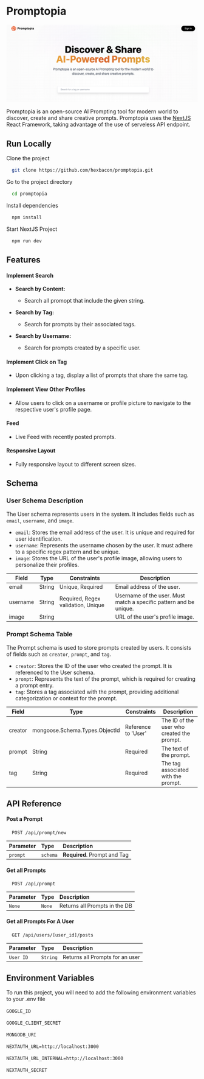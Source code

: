 # Promptopia

![alt text](./public/assets/images/promptopia.png "Promptopia ")

Promptopia is an open-source AI Prompting tool for modern world to discover, create and share creative prompts. Promptopia uses the [NextJS](https://nextjs.org) React Framework, taking advantage of the use of serveless API endpoint.

## Run Locally

Clone the project

```bash
  git clone https://github.com/hexbacon/promptopia.git
```

Go to the project directory

```bash
  cd promptopia
```

Install dependencies

```bash
  npm install
```

Start NextJS Project

```bash
  npm run dev
```

## Features

#### Implement Search
- **Search by Content:**
  - Search all promopt that include the given string.

- **Search by Tag:**
  - Search for prompts by their associated tags.

- **Search by Username:**
  - Search for prompts created by a specific user.

#### Implement Click on Tag
- Upon clicking a tag, display a list of prompts that share the same tag.

#### Implement View Other Profiles
- Allow users to click on a username or profile picture to navigate to the respective user's profile page.

#### Feed
- Live Feed with recently posted prompts.

#### Responsive Layout
- Fully responsive layout to different screen sizes.


## Schema

### User Schema Description

The User schema represents users in the system. It includes fields such as `email`, `username`, and `image`.

- `email`: Stores the email address of the user. It is unique and required for user identification.
- `username`: Represents the username chosen by the user. It must adhere to a specific regex pattern and be unique.
- `image`: Stores the URL of the user's profile image, allowing users to personalize their profiles.

| Field    | Type   | Constraints                        | Description                                                        |
| -------- | ------ | ---------------------------------- | ------------------------------------------------------------------ |
| email    | String | Unique, Required                   | Email address of the user.                                         |
| username | String | Required, Regex validation, Unique | Username of the user. Must match a specific pattern and be unique. |
| image    | String |                                    | URL of the user's profile image.                                   |

### Prompt Schema Table

The Prompt schema is used to store prompts created by users. It consists of fields such as `creator`, `prompt`, and `tag`.

- `creator`: Stores the ID of the user who created the prompt. It is referenced to the User schema.
- `prompt`: Represents the text of the prompt, which is required for creating a prompt entry.
- `tag`: Stores a tag associated with the prompt, providing additional categorization or context for the prompt.

| Field   | Type                           | Constraints         | Description                                |
| ------- | ------------------------------ | ------------------- | ------------------------------------------ |
| creator | mongoose.Schema.Types.ObjectId | Reference to 'User' | The ID of the user who created the prompt. |
| prompt  | String                         | Required            | The text of the prompt.                    |
| tag     | String                         | Required            | The tag associated with the prompt.        |

## API Reference

#### Post a Prompt

```http
  POST /api/prompt/new
```

| Parameter | Type     | Description                  |
| :-------- | :------- | :--------------------------- |
| `prompt`  | `schema` | **Required**. Prompt and Tag |

#### Get all Prompts

```http
  POST /api/prompt
```

| Parameter | Type     | Description                  |
| :-------- | :------- | :--------------------------- |
| `None`  | `None` | Returns all Prompts in the DB |


#### Get all Prompts For A User

```http
  GET /api/users/[user_id]/posts
```

| Parameter | Type     | Description                  |
| :-------- | :------- | :--------------------------- |
| `User ID`  | `String` | Returns all Prompts for an user |

## Environment Variables

To run this project, you will need to add the following environment variables to your .env file

`GOOGLE_ID`

`GOOGLE_CLIENT_SECRET`

`MONGODB_URI`

`NEXTAUTH_URL=http://localhost:3000`

`NEXTAUTH_URL_INTERNAL=http://localhost:3000`

`NEXTAUTH_SECRET`

